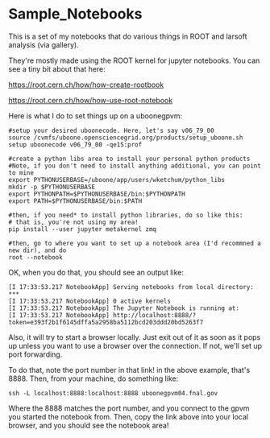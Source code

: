 # Sample_Notebooks

This is a set of my notebooks that do various things in ROOT and larsoft analysis (via gallery).


They're mostly made using the ROOT kernel for jupyter notebooks. You can see a tiny bit about that here:

https://root.cern.ch/how/how-create-rootbook

https://root.cern.ch/how/how-use-root-notebook

Here is what I do to set things up on a uboonegpvm:
```
#setup your desired uboonecode. Here, let's say v06_79_00
source /cvmfs/uboone.opensciencegrid.org/products/setup_uboone.sh
setup uboonecode v06_79_00 -qe15:prof

#create a python libs area to install your personal python products
#Note, if you don't need to install anything additional, you can point to mine
export PYTHONUSERBASE=/uboone/app/users/wketchum/python_libs
mkdir -p $PYTHONUSERBASE
export PYTHONPATH=$PYTHONUSERBASE/bin:$PYTHONPATH
export PATH=$PYTHONUSERBASE/bin:$PATH

#then, if you need* to install python libraries, do so like this:
# that is, you're not using my area!
pip install --user jupyter metakernel zmq

#then, go to where you want to set up a notebook area (I'd recommned a new dir), and do
root --notebook
```

OK, when you do that, you should see an output like:
```
[I 17:33:53.217 NotebookApp] Serving notebooks from local directory: ***
[I 17:33:53.217 NotebookApp] 0 active kernels
[I 17:33:53.217 NotebookApp] The Jupyter Notebook is running at:
[I 17:33:53.217 NotebookApp] http://localhost:8888/?token=e393f2b1f6145dffa5a2958ba5112bcd203ddd20bd5263f7
```

Also, it will try to start a browser locally. Just exit out of it as soon as it pops up unless you want to use a browser over the connection. If not, we'll set up port forwarding.


To do that, note the port number in that link! in the above example, that's 8888. Then, from your machine, do something like:
```
ssh -L localhost:8888:localhost:8888 uboonegpvm04.fnal.gov
```
Where the 8888 matches the port number, and you connect to the gpvm you started the notebook from. Then, copy the link above into your local browser, and you should see the notebook area!

